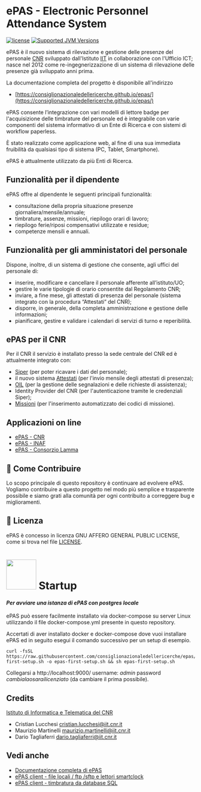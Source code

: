 # ePAS - Electronic Personnel Attendance System

[![license](https://img.shields.io/badge/License-AGPL%20v3-blue.svg?logo=gnu&style=for-the-badge)](https://github.com/consiglionazionaledellericerche/epas/blob/master/LICENSE)
[![Supported JVM Versions](https://img.shields.io/badge/JVM-11-brightgreen.svg?style=for-the-badge&logo=Java)](https://openjdk.java.net/install/)

ePAS è il nuovo sistema di rilevazione e gestione delle presenze del personale 
[CNR](https://www.cnr.it) sviluppato dall'Istituto [IIT](https://www.iit.cnr.it) in collaborazione
con l'Ufficio ICT; nasce nel 2012 come re-ingegnerizzazione di un sistema di rilevazione delle
presenze già sviluppato anni prima.

La documentazione completa del progetto è disponibile all'indirizzo

- [https://consiglionazionaledellericerche.github.io/epas/](https://consiglionazionaledellericerche.github.io/epas/)

ePAS consente l’integrazione con vari modelli di lettore badge per l'acquisizione delle timbrature
del personale ed è integrabile con varie componenti del sistema informativo di un Ente di Ricerca e
con sistemi di workflow paperless.

È stato realizzato come applicazione web, al fine di una sua immediata fruibilità da qualsiasi tipo
di sistema (PC, Tablet, Smartphone).

ePAS è attualmente utilizzato da più Enti di Ricerca.


## Funzionalità per il dipendente

ePAS offre al dipendente le seguenti principali funzionalità:

-  consultazione della propria situazione presenze giornaliera/mensile/annuale;
-  timbrature, assenze, missioni, riepilogo orari di lavoro;
-  riepilogo ferie/riposi compensativi utilizzate e residue;
-  competenze mensili e annuali.

## Funzionalità per gli amministatori del personale

Dispone, inoltre, di un sistema di gestione che consente, agli uffici
del personale di:

-  inserire, modificare e cancellare il personale afferente
   all’istituto/UO;
-  gestire le varie tipologie di orario consentite dal Regolamento CNR;
-  inviare, a fine mese, gli attestati di presenza del personale
   (sistema integrato con la procedura “Attestati” del CNR);
-  disporre, in generale, della completa amministrazione e gestione
   delle informazioni;
-  pianificare, gestire e validare i calendari di servizi di turno e
   reperibilità.

## ePAS per il CNR

Per il CNR il servizio è installato presso la sede centrale del CNR ed è attualmente integrato con:

  - [Siper](https://consiglionazionaledellericerche.github.io/docs/siper) 
    (per poter ricavare i dati del personale);
  - il nuovo sistema 
    [Attestati](https://consiglionazionaledellericerche.github.io/docs/attestati.html)
    (per l'invio mensile degli attestati di  presenza);
  - [OIL](https://consiglionazionaledellericerche.github.io/docs/attestati.html) 
    (per la gestione delle segnalazioni e delle richieste di assistenza);
  - Identity Provider del CNR (per l'autenticazione tramite le credenziali Siper);
  - [Missioni](https://consiglionazionaledellericerche.github.io/docs/missioni.html) 
    (per l'inserimento automatizzato dei codici di missione).

## Applicazioni on line

* [ePAS - CNR](https://epas.amministrazione.cnr.it)
* [ePAS - INAF](https://epas.inaf.it)
* [ePAS - Consorzio Lamma](https://epas.lamma.toscana.it)

## 👏 Come Contribuire 

Lo scopo principale di questo repository è continuare ad evolvere ePAS. 
Vogliamo contribuire a questo progetto nel modo più semplice e trasparente possibile e siamo grati
alla comunità per ogni contribuito a correggere bug e miglioramenti.

## 📄 Licenza

ePAS è concesso in licenza GNU AFFERO GENERAL PUBLIC LICENSE, come si trova nel file [LICENSE][l].

[l]: https://github.com/consiglionazionaledellericerche/epas/blob/master/LICENSE

# <img src="https://www.docker.com/sites/default/files/d8/2019-07/Moby-logo.png" width=80> Startup

#### _Per avviare una istanza di ePAS con postgres locale_

ePAS può essere facilmente installato via docker-compose su server Linux utilizzando il file 
docker-compose.yml presente in questo repository.

Accertati di aver installato docker e docker-compose dove vuoi installare ePAS ed in seguito
esegui il comando successivo per un setup di esempio.

```
curl -fsSL https://raw.githubusercontent.com/consiglionazionaledellericerche/epas/master/epas-first-setup.sh -o epas-first-setup.sh && sh epas-first-setup.sh
```

Collegarsi a http://localhost:9000/ username: _admin_ password _cambialaosarailicenziato_ (da cambiare il prima possibile). 

## Credits

[Istituto di Informatica e Telematica del CNR](https://www.iit.cnr.it)

  - Cristian Lucchesi <cristian.lucchesi@iit.cnr.it>
  - Maurizio Martinelli <maurizio.martinelli@iit.cnr.it>
  - Dario Tagliaferri <dario.tagliaferri@iit.cnr.it>

## Vedi anche

  - [Documentazione completa di ePAS ](https://consiglionazionaledellericerche.github.io/epas/)
  - [ePAS client - file locali / ftp /sftp e lettori smartclock](https://github.com/consiglionazionaledellericerche/epas-client)
  - [ePAS client - timbratura da database SQL](https://github.com/consiglionazionaledellericerche/epas-client-sql)
